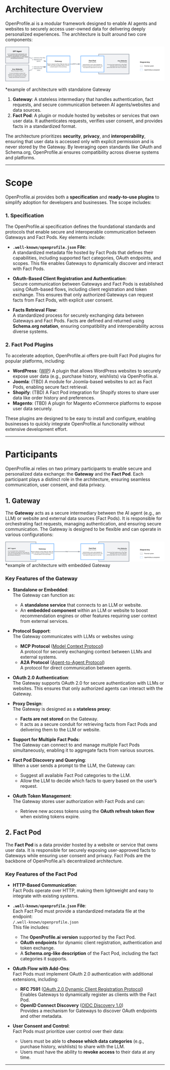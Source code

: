 # Architecture Overview

OpenProfile.ai is a modular framework designed to enable AI agents and websites to securely access user-owned data for delivering deeply personalized experiences. The architecture is built around two core components:

![architecture-standalone-gateway.png](../assets/img/architecture-standalone-gateway.png)

*example of architecture with standalone Gateway

1. **Gateway**: A stateless intermediary that handles authentication, fact requests, and secure communication between AI agents/websites and data sources.
2. **Fact Pod**: A plugin or module hosted by websites or services that own user data. It authenticates requests, verifies user consent, and provides facts in a standardized format.

The architecture prioritizes **security**, **privacy**, and **interoperability**, ensuring that user data is accessed only with explicit permission and is never stored by the Gateway. By leveraging open standards like OAuth and Schema.org, OpenProfile.ai ensures compatibility across diverse systems and platforms.

---

# Scope

OpenProfile.ai provides both a **specification** and **ready-to-use plugins** to simplify adoption for developers and businesses. The scope includes:

### 1. **Specification**
The OpenProfile.ai specification defines the foundational standards and protocols that enable secure and interoperable communication between Gateways and Fact Pods. Key elements include:

- **`.well-known/openprofile.json` File**:  
  A standardized metadata file hosted by Fact Pods that defines their capabilities, including supported fact categories, OAuth endpoints, and scopes. This file enables Gateways to dynamically discover and interact with Fact Pods.

- **OAuth-Based Client Registration and Authentication**:  
  Secure communication between Gateways and Fact Pods is established using OAuth-based flows, including client registration and token exchange. This ensures that only authorized Gateways can request facts from Fact Pods, with explicit user consent.

- **Facts Retrieval Flow**:  
  A standardized process for securely exchanging data between Gateways and Fact Pods. Facts are defined and returned using **Schema.org notation**, ensuring compatibility and interoperability across diverse systems.

### 2. **Fact Pod Plugins**
To accelerate adoption, OpenProfile.ai offers pre-built Fact Pod plugins for popular platforms, including:
- **WordPress**: ([WIP](https://github.com/openprofile-ai/wordpress-fact-pod)) A plugin that allows WordPress websites to securely expose user data (e.g., purchase history, wishlists) via OpenProfile.ai.
- **Joomla**: (TBD) A module for Joomla-based websites to act as Fact Pods, enabling secure fact retrieval.
- **Shopify**: (TBD) A Fact Pod integration for Shopify stores to share user data like order history and preferences.
- **Magento**: (TBD) A plugin for Magento eCommerce platforms to expose user data securely.

These plugins are designed to be easy to install and configure, enabling businesses to quickly integrate OpenProfile.ai functionality without extensive development effort.

---

# Participants

OpenProfile.ai relies on two primary participants to enable secure and personalized data exchange: the **Gateway** and the **Fact Pod**. Each participant plays a distinct role in the architecture, ensuring seamless communication, user consent, and data privacy.

## 1. **Gateway**

The **Gateway** acts as a secure intermediary between the AI agent (e.g., an LLM) or website and external data sources (Fact Pods). It is responsible for orchestrating fact requests, managing authentication, and ensuring secure communication. The Gateway is designed to be flexible and can operate in various configurations:

![architecture-embedded-gateway.png](../assets/img/architecture-embedded-gateway.png)
*example of architecture with embedded Gateway

### Key Features of the Gateway

- **Standalone or Embedded**:  
  The Gateway can function as:
    - A **standalone service** that connects to an LLM or website.
    - An **embedded component** within an LLM or website to boost recommendation engines or other features requiring user context from external services.

- **Protocol Support**:  
  The Gateway communicates with LLMs or websites using:
    - **MCP Protocol** ([Model Context Protocol](https://modelcontextprotocol.io))  
      A protocol for securely exchanging context between LLMs and external systems.
    - **A2A Protocol** ([Agent-to-Agent Protocol](https://example.com/a2a-protocol))  
      A protocol for direct communication between agents.

- **OAuth 2.0 Authentication**:  
  The Gateway supports OAuth 2.0 for secure authentication with LLMs or websites. This ensures that only authorized agents can interact with the Gateway.

- **Proxy Design**:  
  The Gateway is designed as a **stateless proxy**:
    - **Facts are not stored** on the Gateway.
    - It acts as a secure conduit for retrieving facts from Fact Pods and delivering them to the LLM or website.

- **Support for Multiple Fact Pods**:  
  The Gateway can connect to and manage multiple Fact Pods simultaneously, enabling it to aggregate facts from various sources.

- **Fact Pod Discovery and Querying**:  
  When a user sends a prompt to the LLM, the Gateway can:
    - Suggest all available Fact Pod categories to the LLM.
    - Allow the LLM to decide which facts to query based on the user’s request.

- **OAuth Token Management**:  
  The Gateway stores user authorization with Fact Pods and can:
    - Retrieve new access tokens using the **OAuth refresh token flow** when existing tokens expire.

## 2. **Fact Pod**

The **Fact Pod** is a data provider hosted by a website or service that owns user data. It is responsible for securely exposing user-approved facts to Gateways while ensuring user consent and privacy. Fact Pods are the backbone of OpenProfile.ai’s decentralized architecture.

### Key Features of the Fact Pod

- **HTTP-Based Communication**:  
  Fact Pods operate over HTTP, making them lightweight and easy to integrate with existing systems.

- **`.well-known/openprofile.json` File**:  
  Each Fact Pod must provide a standardized metadata file at the endpoint:  
  `/.well-known/openprofile.json`  
  This file includes:
    - The **OpenProfile.ai version** supported by the Fact Pod.
    - **OAuth endpoints** for dynamic client registration, authentication and token exchange.
    - A **Schema.org-like description** of the Fact Pod, including the fact categories it supports.

- **OAuth Flow with Add-Ons**:  
  Fact Pods must implement OAuth 2.0 authentication with additional extensions, including:
    - **RFC 7591** ([OAuth 2.0 Dynamic Client Registration Protocol](https://datatracker.ietf.org/doc/html/rfc7591))  
      Enables Gateways to dynamically register as clients with the Fact Pod.
    - **OpenID Connect Discovery** ([OIDC Discovery 1.0](https://openid.net/specs/openid-connect-discovery-1_0.html))  
      Provides a mechanism for Gateways to discover OAuth endpoints and other metadata.

- **User Consent and Control**:  
  Fact Pods must prioritize user control over their data:
    - Users must be able to **choose which data categories** (e.g., purchase history, wishlists) to share with the LLM.
    - Users must have the ability to **revoke access** to their data at any time.

---
